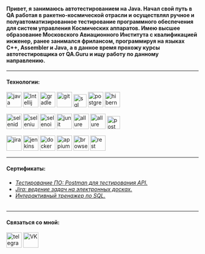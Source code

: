
<h4 align="left">Привет, я занимаюсь автотестированием на Java. Начал свой путь в QA работая в ракетно-космической отрасли и осуществлял ручное и полуавтоматизированное тестирование программного обеспечения для систем управления Космических аппаратов. Имею высшее образование Московского Авиационного Института с квалификацией инженер, ранее занимался фрилансом, программируя на языках C++, Assembler и Java, а в данное время прохожу курсы автотестировщика от QA.Guru и ищу работу по данному направлению.</h4>

---
<h4 align="left">Технологии:</h4>
<p align="left"> 
<a href="https://www.java.com/" target="_blank" rel="noreferrer"><img src="https://cdn.jsdelivr.net/gh/devicons/devicon/icons/java/java-original.svg" alt="java" width="40" height="40"/></a>
<a href="https://www.jetbrains.com/idea/" target="_blank" rel="noreferrer"><img src="https://skillicons.dev/icons?i=idea" alt="Intellij IDEA" width="40" height="40"/></a>
<a href="https://gradle.com/" target="_blank" rel="noreferrer"><img src="https://skillicons.dev/icons?i=gradle" alt="gradle" width="40" height="40"/></a>
<a href="https://https://github.com/" target="_blank" rel="noreferrer"><img src="https://skillicons.dev/icons?i=github" alt="git" width="40" height="40"/></a>
<a href="https://ru.wikipedia.org/wiki/SQL" target="_blank" rel="noreferrer"><img src="https://www.inlineicons.com/svg/Web/sql-file-format-symbol-svg-icon.svg" alt="sql" width="34" height="34"/></a>
<a href="https://www.postgresql.org" target="_blank" rel="noreferrer"><img src="https://skillicons.dev/icons?i=postgres" alt="postgresql" width="40" height="40"/></a> 
<a href="https://hibernate.org/" target="_blank" rel="noreferrer"><img src="https://skillicons.dev/icons?i=hibernate" alt="hibernate" width="40" height="40"/></a> 

<a href="https://ru.selenide.org/" target="_blank" rel="noreferrer"><img src="https://fs.getcourse.ru/fileservice/file/download/a/159627/sc/399/h/5d2c34e97efd8aff6f7f2c1d3c8c30b8.svg" alt="selenide" width="40" height="40"/></a>
<a href="https://www.selenium.dev" target="_blank" rel="noreferrer"><img src="https://fs.getcourse.ru/fileservice/file/download/a/159627/sc/178/h/765d78cae8cf8967a7124cb8636c72f8.svg" alt="selenium" width="40" height="40"/></a>
<a href="https://aerokube.com/" target="_blank" rel="noreferrer"><img src="https://fs.getcourse.ru/fileservice/file/download/a/159627/sc/131/h/40ba0a9a145340d913192bff0f6c6b77.svg" alt="selenoid" width="40" height="40"/></a>
<a href="https://junit.org/junit5/" target="_blank" rel="noreferrer"><img src="https://fs.getcourse.ru/fileservice/file/download/a/159627/sc/390/h/b90dddb8bcf49db3d4ea4647f02cb479.svg" alt="junit" width="40" height="40"/></a>
<a href="https://github.com/allure-framework" target="_blank" rel="noreferrer"><img src="https://fs.getcourse.ru/fileservice/file/download/a/159627/sc/333/h/32108dd5b6c9c9c3cf4220fe6b2cc7fc.svg" alt="allure" width="40" height="40"/></a>
<a href="https://github.com/allure-framework" target="_blank" rel="noreferrer"><img src="https://fs.getcourse.ru/fileservice/file/download/a/159627/sc/185/h/c79ab1cf937ba73a952a0a02a11e9469.svg" alt="allure" width="40" height="40"/></a>
<a href="https://postman.com" target="_blank" rel="noreferrer"><img src="https://www.vectorlogo.zone/logos/getpostman/getpostman-icon.svg" alt="postman" width="34" height="34"/></a>

<a href="https://www.atlassian.com/ru/software/jira" target="_blank" rel="noreferrer"><img src="https://fs.getcourse.ru/fileservice/file/download/a/159627/sc/155/h/9b3a202b7545bfb958527fc1d9583eb5.svg" alt="jira" width="40" height="40"/></a>
<a href="https://www.jenkins.io" target="_blank" rel="noreferrer"><img src="https://skillicons.dev/icons?i=jenkins" alt="jenkins" width="40" height="40"/></a>
<a href="https://www.docker.com/" target="_blank" rel="noreferrer"><img src="https://fs.getcourse.ru/fileservice/file/download/a/159627/sc/321/h/c8dff31ce0854741a2ba5feb45b40a3b.svg" alt="docker" width="40" height="40"/></a>
<a href="https://github.com/appium/appium-desktop" target="_blank" rel="noreferrer"><img src="https://fs.getcourse.ru/fileservice/file/download/a/159627/sc/68/h/d5953e3d38225dd651184b4594889bea.svg" alt="appium" width="40" height="40"/></a>
<a href="https://www.browserstack.com/" target="_blank" rel="noreferrer"><img src="https://fs.getcourse.ru/fileservice/file/download/a/159627/sc/299/h/318c85205ecd71efb889108bdbae5e7f.svg" alt="browserstack" width="40" height="40"/></a>
<a href="https://rest-assured.io/" target="_blank" rel="noreferrer"><img src="https://fs.getcourse.ru/fileservice/file/download/a/159627/sc/428/h/c14aaadcc88c5e412b14dcfb7785dde5.svg" alt="rest assured" width="40" height="40"/></a>


---

<h4 align="left">Сертификаты:</h4>
<p align="left">
  <h6 align="left">

 <ul> <li> <a target="_blank" href="https://stepik.org/cert/2337504">Тестирование ПО: Postman для тестирования API.</a> </li>
   
<li>  <a target="_blank" href="https://stepik.org/cert/2337844">Jira: ведение задач на электронных досках.</a> </li>
   
<li>  <a target="_blank" href="https://stepik.org/cert/2337390">Интерактивный тренажер по SQL.</a></li></ul></h6>

---

<h4 align="left">Связаться со мной:</h4>
<p align="left"> 
  
<a href="https://t.me/VeberAL" target="_blank"><img src="https://cdn-icons-png.flaticon.com/512/2111/2111646.png" width="40" height="40" alt="telegram" /></a> 
<a href="https://vk.com/jacast" target="_blank"><img src="https://cdn-icons-png.flaticon.com/512/145/145813.png" width="40" height="40" alt="VK"/></a>
</p>
